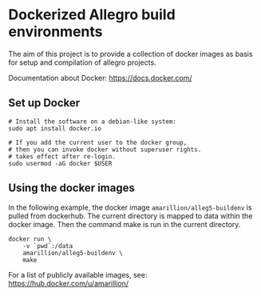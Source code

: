 # Dockerized Allegro build environments

The aim of this project is to provide a collection of docker images as basis for setup and compilation of allegro projects.

Documentation about Docker: https://docs.docker.com/

## Set up Docker

	# Install the software on a debian-like system:
	sudo apt install docker.io

	# If you add the current user to the docker group,
	# then you can invoke docker without superuser rights.
	# takes effect after re-login.
	sudo usermod -aG docker $USER

## Using the docker images

In the following example, the docker image `amarillion/alleg5-buildenv` is pulled
from dockerhub. The current directory is mapped to data within the docker image.
Then the command make is run in the current directory.

	docker run \
		-v `pwd`:/data
		amarillion/alleg5-buildenv \
		make

For a list of publicly available images, see:
https://hub.docker.com/u/amarillion/
